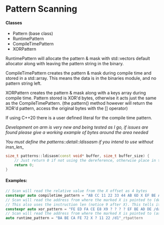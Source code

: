 # Pattern Scanning

#### Classes
- Pattern (base class)
- RuntimePattern
- CompileTimePattern
- XORPattern

RuntimePattern will allocate the pattern & mask with std::vectors default allocator along with leaving the pattern string in the binary.

CompileTimePattern creates the pattern & mask during compile time and stored in a std::array. This means the data is in the binaries module, and no pattern string left.

XORPattern creates the pattern & mask along with a keys array during compile time. Pattern stored is XOR'd bytes, otherwise it acts just the same as the CompileTimePattern. (the pattern() method however will return the XOR'd pattern, access the original bytes with the [] operator)

If using C++20 there is a user defined literal for the compile time pattern. 

*Development on arm is very new and being tested as I go, if issues are found please give a working example of bytes around the area needed*

*You must define the patterns::detail::ldissasm if you intend to use without insn_len_*
```c++
size_t patterns::ldisasm(const void* buffer, size_t buffer_size) {
    // Just return 0 if not using the dereference, otherwise place in the code from another library/source to obtain the instructions length
    return 0;
}
```

#### Examples:
```c++
// Scan will read the relative value from the X offset as 4 bytes
constexpr auto compiletime_pattern = "AB CC 11 22 33 44 AB 6D X EF BE AD DE /r4"_ctpattern;
// Scan will read the address from where the marked X is pointed to (defaults as a relative address), and perform the scan byte aligned (4 - 32bit, 8 - 64bit)
// This also uses the instruction len (notice 9 after X). This tells it during the dereference to start the RIP after the E8 instruction
constexpr auto xor_pattern = "FE ED FA CE E8 X9 ? ? ? ? EF BE AD DE /da"_xorpattern;
// Scan will read the address from where the marked X is pointed to (as a single byte; i.e. short jump)
auto runtime_pattern = "BA BE CA FE 72 X ? 11 22 /d1"_rtpattern
```